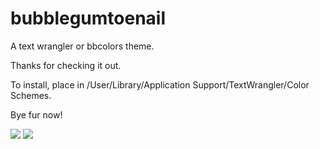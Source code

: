bubblegumtoenail
================

A text wrangler or bbcolors theme.

Thanks for checking it out.

To install, place in /User/Library/Application Support/TextWrangler/Color Schemes.

Bye fur now!

<img src="https://s3.amazonaws.com/vpm-clients/bubblegumtoenail/bubble-gum-toenail-image-one.jpg">
<img src="https://s3.amazonaws.com/vpm-clients/bubblegumtoenail/bubble-gum-toenail-image-two.jpg">
